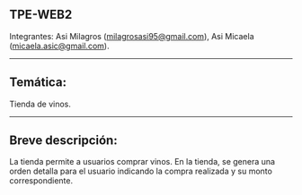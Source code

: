 ## TPE-WEB2
Integrantes: Asi Milagros (milagrosasi95@gmail.com), Asi Micaela (micaela.asic@gmail.com).
***
## Temática:
Tienda de vinos.
***
## Breve descripción: 
La tienda permite a usuarios comprar vinos. En la tienda, se genera una orden detalla para el usuario indicando la compra realizada y su monto correspondiente. 
